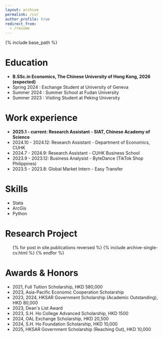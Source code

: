 ```yaml
---
layout: archive
permalink: /cv/
author_profile: true
redirect_from:
  - /resume
---
```


{% include base_path %}

Education
======
* __B.SSc.in Economics, The Chinese University of Hong Kong, 2026 (expected)__
* Spring 2024 : Exchange Student at University of Geneva
* Summer 2024 : Summer School at Fudan University
* Summer 2023 : Visiting Student at Peking University

Work experience
======
* __2025.1 - current: Research Assistant - SIAT, Chinese Academy of Science__
* 2024.10 - 2024.12: Research Assistant - Department of Economics, CUHK
* 2024.7 - 2024.9: Research Assistant - CUHK Business School
* 2023.9 - 2023.12: Business Analysist - ByteDance (TikTok Shop Philippines)
* 2023.5 - 2023.8: Global Market Intern - Easy Transfer

Skills
======
* Stata
* ArcGis
* Python

Research Project
======
  <ul>{% for post in site.publications reversed %}
    {% include archive-single-cv.html %}
  {% endfor %}</ul>

  
Awards & Honors
======
* 2021, Full Tuition Scholarship, HKD 580,000 
* 2023, Asia-Pacific Economic Cooperation Scholarship 
* 2023, 2024, HKSAR Government Scholarship (Academic Outstanding), HKD 80,000 
* 2023, Dean's List Award 
* 2023, S.H. Ho College Advanced Scholarship, HKD 1500 
* 2024, OAL Exchange Scholarship, HKD 20,500
* 2024, S.H. Ho Foundation Scholarship, HKD 10,000
* 2025, HKSAR Government Scholarship (Reaching Out), HKD 10,000 
